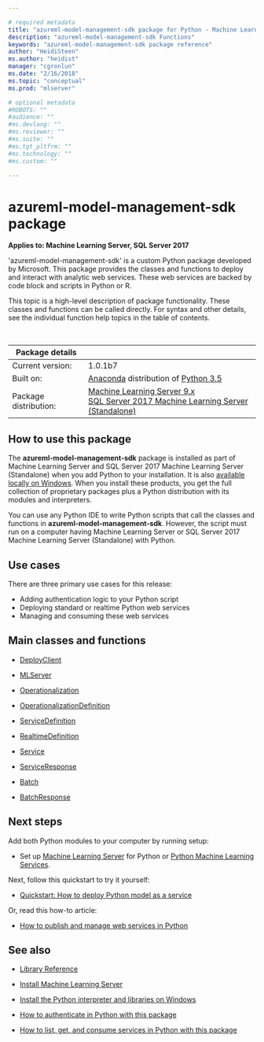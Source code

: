```yaml
---

# required metadata
title: "azureml-model-management-sdk package for Python - Machine Learning Server "
description: "azureml-model-management-sdk Functions"
keywords: "azureml-model-management-sdk package reference"
author: "HeidiSteen"
ms.author: "heidist"
manager: "cgronlun"
ms.date: "2/16/2018"
ms.topic: "conceptual"
ms.prod: "mlserver"

# optional metadata
#ROBOTS: ""
#audience: ""
#ms.devlang: ""
#ms.reviewer: ""
#ms.suite: ""
#ms.tgt_pltfrm: ""
#ms.technology: ""
#ms.custom: ""

---
```


# azureml-model-management-sdk package
 
**Applies to:  Machine Learning Server, SQL Server 2017**

'azureml-model-management-sdk' is a custom Python package developed by Microsoft. This package provides the classes and functions to deploy and interact with analytic web services. These web services are backed by code block and scripts in Python or R.  

This topic is a high-level description of package functionality. These classes and functions can be called directly. For syntax and other details, see the individual function help topics in the table of contents.

<br/>

| Package details | |
|--------|-|
| Current version: |  1.0.1b7 |
| Built on: | [Anaconda](https://www.continuum.io/why-anaconda) distribution of [Python 3.5](https://www.python.org/doc) |
| Package distribution: | [Machine Learning Server 9.x](../../what-is-machine-learning-server.md) </br>[SQL Server 2017 Machine Learning Server (Standalone)](https://docs.microsoft.com/sql/advanced-analytics/r/r-server-standalone#whats-new-in-microsoft-machine-learning-server) |



## How to use this package

The **azureml-model-management-sdk** package is installed as part of Machine Learning Server and SQL Server 2017 Machine Learning Server (Standalone) when you add Python to your installation. It is also [available locally on Windows](../../install/python-libraries-interpreter.md).  When you install these products, you get the full collection of proprietary packages plus a Python distribution with its modules and interpreters. 

You can use any Python IDE to write Python scripts that call the classes and functions in **azureml-model-management-sdk**. However, the script must run on a computer having Machine Learning Server or SQL Server 2017 Machine Learning Server (Standalone) with Python.

## Use cases

There are three primary use cases for this release: 

+ Adding authentication logic to your Python script
+ Deploying standard or realtime Python web services
+ Managing and consuming these web services

## Main classes and functions

* [DeployClient](deploy-client.md) 

* [MLServer](mlserver.md) 

* [Operationalization](operationalization.md) 

* [OperationalizationDefinition](operationalization-definition.md) 

* [ServiceDefinition](service-definition.md) 

* [RealtimeDefinition](realtime-definition.md) 

* [Service](service.md) 

* [ServiceResponse](service-response.md) 

* [Batch](batch.md) 

* [BatchResponse](batch-response.md) 




## Next steps

Add both Python modules to your computer by running setup: 

+ Set up [Machine Learning Server](../../install/machine-learning-server-install.md) for Python or [Python Machine Learning Services](https://docs.microsoft.com/sql/advanced-analytics/python/setup-python-machine-learning-services).

Next, follow this quickstart to try it yourself:

+ [Quickstart: How to deploy Python model as a service](../../operationalize/python/quickstart-deploy-python-web-service.md) 

Or, read this how-to article:
+ [How to publish and manage web services in Python](../../operationalize/python/how-to-deploy-manage-web-services.md)


## See also

+ [Library Reference](../introducing-python-package-reference.md)

+ [Install Machine Learning Server](../../what-is-machine-learning-server.md)

+ [Install the Python interpreter and libraries on Windows](../../install/python-libraries-interpreter.md)

+ [How to authenticate in Python with this package](../../operationalize/python/how-to-authenticate-in-python.md)

+ [How to list, get, and consume services in Python with this package](../../operationalize/python/how-to-consume-web-services.md)